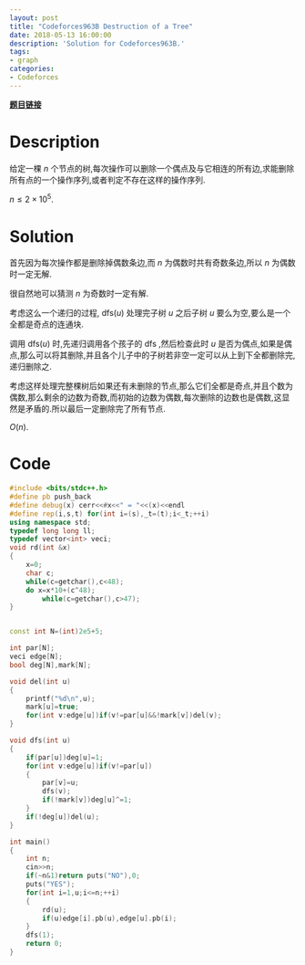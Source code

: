 ```yaml
---
layout: post
title: "Codeforces963B Destruction of a Tree"
date: 2018-05-13 16:00:00
description: 'Solution for Codeforces963B.'
tags:
- graph
categories:
- Codeforces
---
```


[**题目链接**](http://codeforces.com/problemset/problem/963/B)

# Description

给定一棵 $n$ 个节点的树,每次操作可以删除一个偶点及与它相连的所有边,求能删除所有点的一个操作序列,或者判定不存在这样的操作序列.

$n \le 2 \times 10^5.$

# Solution

首先因为每次操作都是删除掉偶数条边,而 $n$ 为偶数时共有奇数条边,所以 $n$ 为偶数时一定无解.

很自然地可以猜测 $n$ 为奇数时一定有解.

考虑这么一个递归的过程, $\text{dfs}(u)$ 处理完子树 $u$ 之后子树 $u$ 要么为空,要么是一个全都是奇点的连通块.

调用 $\text{dfs}(u)$ 时,先递归调用各个孩子的 $\text{dfs}$ ,然后检查此时 $u$ 是否为偶点,如果是偶点,那么可以将其删除,并且各个儿子中的子树若非空一定可以从上到下全都删除完,递归删除之.

考虑这样处理完整棵树后如果还有未删除的节点,那么它们全都是奇点,并且个数为偶数,那么剩余的边数为奇数,而初始的边数为偶数,每次删除的边数也是偶数,这显然是矛盾的.所以最后一定删除完了所有节点.

$O(n).$

# Code

```c++
#include <bits/stdc++.h>
#define pb push_back
#define debug(x) cerr<<#x<<" = "<<(x)<<endl
#define rep(i,s,t) for(int i=(s),_t=(t);i<_t;++i)
using namespace std;
typedef long long ll;
typedef vector<int> veci;
void rd(int &x)
{
	x=0;
	char c;
	while(c=getchar(),c<48);
	do x=x*10+(c^48);
		while(c=getchar(),c>47);
}


const int N=(int)2e5+5;

int par[N];
veci edge[N];
bool deg[N],mark[N];

void del(int u)
{
	printf("%d\n",u);
	mark[u]=true;
	for(int v:edge[u])if(v!=par[u]&&!mark[v])del(v);
}

void dfs(int u)
{
	if(par[u])deg[u]=1;
	for(int v:edge[u])if(v!=par[u])
	{
		par[v]=u;
		dfs(v);
		if(!mark[v])deg[u]^=1;
	}
	if(!deg[u])del(u);
}

int main()
{
	int n;
	cin>>n;
	if(~n&1)return puts("NO"),0;
	puts("YES");
	for(int i=1,u;i<=n;++i)
	{
		rd(u);
		if(u)edge[i].pb(u),edge[u].pb(i);
	}
	dfs(1);
	return 0;
}
```
